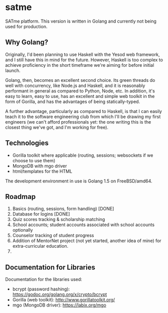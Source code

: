 # satme
SATme platform.  This version is written in Golang and currently not being used for production.

## Why Golang?
Originally, I'd been planning to use Haskell with the Yesod web framework, and I still have this in mind for the future.  However, Haskell is too complex to achieve proficiency in the short timeframe we're aiming for before initial launch.

Golang, then, becomes an excellent second choice.  Its green threads do well with concurrency, like Node.js and Haskell, and it is reasonably performant in general as compared to Python, Node, etc.  In addition, it's easy to learn, easy to use, has an excellent and simple web toolkit in the form of Gorilla, and has the advantages of being statically-typed.

A further advantage, particularly as compared to Haskell, is that I can easily teach it to the software engineering club from which I'll be drawing my first engineers (we can't afford professionals yet: the one writing this is the closest thing we've got, and I'm working for free).

## Technologies
* Gorilla toolkit where applicable (routing, sessions; websockets if we choose to use them)
* MongoDB with mgo driver
* html/templates for the HTML

The development environment in use is Golang 1.5 on FreeBSD/amd64.

## Roadmap
1. Basics (routing, sessions, form handling) [DONE]
2. Database for logins [DONE]
3. Quiz scores tracking & scholarship matching
4. School accounts; student accounts associated with school accounts optionally
5. Counselor tracking of student progress
6. Addition of MentorNet project (not yet started, another idea of mine) for extra-curricular education.
7. 

## Documentation for Libraries
Documentation for the libraries used:
* bcrypt (password hashing): https://godoc.org/golang.org/x/crypto/bcrypt
* Gorilla (web toolkit): http://www.gorillatoolkit.org/
* mgo (MongoDB driver): https://labix.org/mgo
